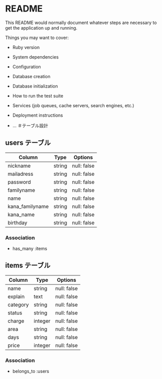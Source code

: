 # README

This README would normally document whatever steps are necessary to get the
application up and running.

Things you may want to cover:

* Ruby version

* System dependencies

* Configuration

* Database creation

* Database initialization

* How to run the test suite

* Services (job queues, cache servers, search engines, etc.)

* Deployment instructions

* ...
＃テーブル設計

## users テーブル

| Column   | Type   | Options     |
| -------- | ------ | ----------- |
| nickname        | string | null: false |
| mailadress      | string | null: false |
| password        | string | null: false |
| familyname      | string | null: false |
| name            | string | null: false |
| kana_familyname | string | null: false |
| kana_name       | string | null: false |
| birthday        | string | null: false |

### Association

- has_many :items

## items テーブル

| Column | Type   | Options     |
| ------ | ------ | ----------- |
| name     | string  | null: false |
| explain  | text    | null: false |
| category | string  | null: false |
| status   | string  | null: false |
| charge   | integer | null: false |
| area     | string  | null: false |
| days     | string  | null: false |
| price    | integer | null: false |

### Association

- belongs_to :users